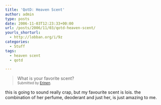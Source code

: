 ```yaml
---
title: 'QotD: Heaven Scent'
author: admin
type: posts
date: 2006-11-03T12:23:33+00:00
url: /posts/2006/11/03/qotd-heaven-scent/
yourls_shorturl:
  - http://lobban.org/i/9z
categories:
  - Stuff
tags:
  - heaven scent
  - qotd

---
```

> What is your favorite scent?   
> <span style="font-size: 0.8em">Submitted by <a class="enclosure-inline-user" href="http://erinen.vox.com/">Erinen</a>.&#160;</span>

this is going to sound really crap, but my favourite scent is lois. the combination of her perfume, deoderant and just her, is just amazing to me.